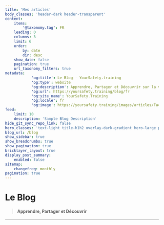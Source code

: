 ```yaml
---
title: 'Mes articles'
body_classes: 'header-dark header-transparent'
content:
    items:
        '@taxonomy.tag': FR
    leading: 0
    columns: 3
    limit: 6
    order:
        by: date
        dir: desc
    show_date: false
    pagination: true
    url_taxonomy_filters: true
metadata:
            'og:title': Le Blog - YourSafety.training
            'og:type': website
            'og:description': Apprendre, Partager et Découvrir sur la violence au travail.
            'og:url': https://yoursafety.training/blog/fr
            'og:site_name': YourSafety.Training
            'og:locale': fr
            'og:image': https://yoursafety.training/images/articles/Facebook_opengraph.jpg
feed:
    limit: 10
    description: 'Sample Blog Description'
hide_git_sync_repo_link: false
hero_classes: 'text-light title-h1h2 overlay-dark-gradient hero-large parallax'
blog_url: /blog
show_sidebar: true
show_breadcrumbs: true
show_pagination: true
bricklayer_layout: true
display_post_summary:
    enabled: false
sitemap:
    changefreq: monthly
pagination: true
---
```


# Le **Blog**
> #### Apprendre, Partager et Découvrir
---
